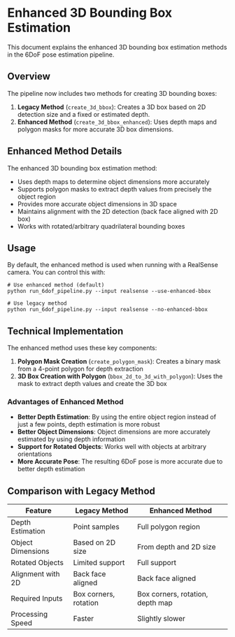 # Enhanced 3D Bounding Box Estimation

This document explains the enhanced 3D bounding box estimation methods in the 6DoF pose estimation pipeline.

## Overview

The pipeline now includes two methods for creating 3D bounding boxes:

1. **Legacy Method** (`create_3d_bbox`): Creates a 3D box based on 2D detection size and a fixed or estimated depth.
2. **Enhanced Method** (`create_3d_bbox_enhanced`): Uses depth maps and polygon masks for more accurate 3D box dimensions.

## Enhanced Method Details

The enhanced 3D bounding box estimation method:

-   Uses depth maps to determine object dimensions more accurately
-   Supports polygon masks to extract depth values from precisely the object region
-   Provides more accurate object dimensions in 3D space
-   Maintains alignment with the 2D detection (back face aligned with 2D box)
-   Works with rotated/arbitrary quadrilateral bounding boxes

## Usage

By default, the enhanced method is used when running with a RealSense camera. You can control this with:

```
# Use enhanced method (default)
python run_6dof_pipeline.py --input realsense --use-enhanced-bbox

# Use legacy method
python run_6dof_pipeline.py --input realsense --no-enhanced-bbox
```

## Technical Implementation

The enhanced method uses these key components:

1. **Polygon Mask Creation** (`create_polygon_mask`): Creates a binary mask from a 4-point polygon for depth extraction
2. **3D Box Creation with Polygon** (`bbox_2d_to_3d_with_polygon`): Uses the mask to extract depth values and create the 3D box

### Advantages of Enhanced Method

-   **Better Depth Estimation**: By using the entire object region instead of just a few points, depth estimation is more robust
-   **Better Object Dimensions**: Object dimensions are more accurately estimated by using depth information
-   **Support for Rotated Objects**: Works well with objects at arbitrary orientations
-   **More Accurate Pose**: The resulting 6DoF pose is more accurate due to better depth estimation

## Comparison with Legacy Method

| Feature           | Legacy Method         | Enhanced Method                  |
| ----------------- | --------------------- | -------------------------------- |
| Depth Estimation  | Point samples         | Full polygon region              |
| Object Dimensions | Based on 2D size      | From depth and 2D size           |
| Rotated Objects   | Limited support       | Full support                     |
| Alignment with 2D | Back face aligned     | Back face aligned                |
| Required Inputs   | Box corners, rotation | Box corners, rotation, depth map |
| Processing Speed  | Faster                | Slightly slower                  |
